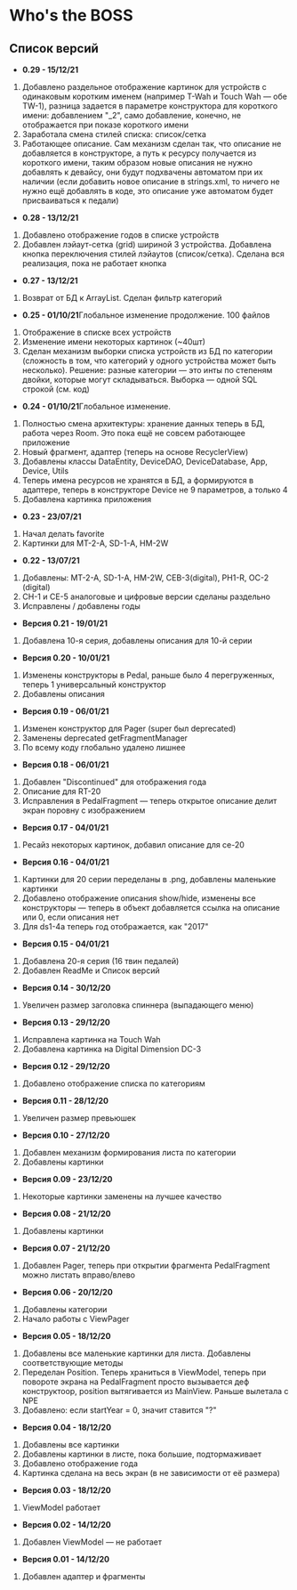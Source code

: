 # Who's the BOSS      
## Список версий

* <b>0.29 - 15/12/21</b>
1. Добавлено раздельное отображение картинок для устройств с одинаковым коротким именем (например T-Wah и Touch Wah — обе TW-1), разница задается в параметре конструктора для короткого имени: добавлением "_2", само добавление, конечно, не отображается при показе короткого имени
2. Заработала смена стилей списка: список/сетка
3. Работающее описание. Сам механизм сделан так, что описание не добавляется в конструкторе, а путь к ресурсу получается из короткого имени, таким образом новые описания не нужно добавлять к девайсу, они будут подхвачены автоматом при их наличии (если добавить новое описание в strings.xml, то ничего не нужно ещё добавлять в коде, это описание уже автоматом будет присваиваться к педали)
* <b>0.28 - 13/12/21</b>
1. Добавлено отображение годов в списке устройств
2. Добавлен лэйаут-сетка (grid) шириной 3 устройства. Добавлена кнопка переключения стилей лэйаутов (список/сетка). Сделана вся реализация, пока не работает кнопка
* <b>0.27 - 13/12/21</b>
1. Возврат от БД к ArrayList. Сделан фильтр категорий
* <b>0.25 - 01/10/21</b>Глобальное изменение продолжение. 100 файлов
1. Отображение в списке всех устройств
2. Изменение имени некоторых картинок (~40шт)
3. Сделан механизм выборки списка устройств из БД по категории (сложность в том, что категорий у одного устройства может быть несколько). Решение: разные категории — это инты по степеням двойки, которые могут складываться. Выборка — одной SQL строкой (см. код)
* <b>0.24 - 01/10/21</b>Глобальное изменение.
1. Полностью смена архитектуры: хранение данных теперь в БД, работа через Room. Это пока ещё не совсем работающее приложение
2. Новый фрагмент, адаптер (теперь на основе RecyclerView)
3. Добавлены классы DataEntity, DeviceDAO, DeviceDatabase, App, Device, Utils
4. Теперь имена ресурсов не хранятся в БД, а формируются в адаптере, теперь в конструкторе Device не 9 параметров, а только 4
5. Добавлена картинка приложения
* <b>0.23 - 23/07/21</b>
1. Начал делать  favorite
2. Картинки для MT-2-A, SD-1-A, HM-2W
* <b>0.22 - 13/07/21</b>
1. Добавлены: MT-2-A, SD-1-A, HM-2W, CEB-3(digital), PH1-R, OC-2 (digital)
2. CH-1 и CE-5 аналоговые и цифровые версии сделаны раздельно
3. Исправлены / добавлены годы
* <b>Версия 0.21 - 19/01/21</b>
1. Добавлена 10-я серия, добавлены описания для 10-й серии
* <b>Версия 0.20 - 10/01/21</b>
1. Изменены конструкторы в Pedal, раньше было 4 перегруженных, теперь 1 универсальный конструктор
2. Добавлены описания
* <b>Версия 0.19 - 06/01/21</b>
1. Изменен конструктор для Pager (super был deprecated)
2. Заменены deprecated getFragmentManager
3. По всему коду глобально удалено лишнее 
* <b>Версия 0.18 - 06/01/21</b>
1. Добавлен "Discontinued" для отображения года
2. Описание для RT-20
3. Исправления в PedalFragment — теперь открытое описание делит экран поровну с изображением
* <b>Версия 0.17 - 04/01/21</b>
1. Ресайз некоторых картинок, добавил описание для ce-20
* <b>Версия 0.16 - 04/01/21</b>
1. Картинки для 20 серии переделаны в .png, добавлены маленькие картинки
2. Добавлено отображение описания show/hide, изменены все конструкторы — теперь в объект добавляется ссылка на описание или 0, если описания нет
3. Для ds1-4a теперь год отображается, как "2017"
* <b>Версия 0.15 - 04/01/21</b>
1. Добавлена 20-я серия (16 твин педалей)
2. Добавлен ReadMe и Список версий
* <b>Версия 0.14 - 30/12/20</b>
1. Увеличен размер заголовка спиннера (выпадающего меню)
* <b>Версия 0.13 - 29/12/20</b>
1. Исправлена картинка на Touch Wah
2. Добавлена картинка на Digital Dimension DC-3
* <b>Версия 0.12 - 29/12/20</b>
1. Добавлено отображение списка по категориям
* <b>Версия 0.11 - 28/12/20</b>
1. Увеличен размер превьюшек
* <b>Версия 0.10 - 27/12/20</b>
1. Добавлен механизм формирования листа по категории
2. Добавлены картинки
* <b>Версия 0.09 - 23/12/20</b>
1. Некоторые картинки заменены на лучшее качество
* <b>Версия 0.08 - 21/12/20</b>
1. Добавлены картинки
* <b>Версия 0.07 - 21/12/20</b>
1. Добавлен Pager, теперь при открытии фрагмента PedalFragment можно листать вправо/влево
* <b>Версия 0.06 - 20/12/20</b>
1. Добавлены категории
2. Начало работы с ViewPager
* <b>Версия 0.05 - 18/12/20</b>
1. Добавлены все маленькие картинки для листа. Добавлены соответствующие методы
2. Переделан Position. Теперь храниться в ViewModel, теперь при повороте экрана на PedalFragment просто вызывается деф конструктоор, position вытягивается из MainView. Раньше вылетала с NPE
3. Добавлено: если startYear = 0, значит ставится "?"
* <b>Версия 0.04 - 18/12/20</b>
1. Добавлены все картинки
2. Добавлены картинки в листе, пока большие, подтормаживает
3. Добавлено отображение года
4. Картинка сделана на весь экран (в не зависимости от её размера)
* <b>Версия 0.03 - 18/12/20</b>
1. ViewModel работает
* <b>Версия 0.02 - 14/12/20</b>
1. Добавлен ViewModel — не работает
* <b>Версия 0.01 - 14/12/20</b>
1. Добавлен адаптер и фрагменты
